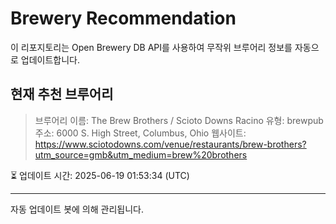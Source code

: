 # Brewery Recommendation

이 리포지토리는 Open Brewery DB API를 사용하여 무작위 브루어리 정보를 자동으로 업데이트합니다.

## 현재 추천 브루어리
> 브루어리 이름: The Brew Brothers / Scioto Downs Racino
유형: brewpub
주소: 6000 S. High Street, Columbus, Ohio
웹사이트: https://www.sciotodowns.com/venue/restaurants/brew-brothers?utm_source=gmb&utm_medium=brew%20brothers

⏳ 업데이트 시간: 2025-06-19 01:53:34 (UTC)

---
자동 업데이트 봇에 의해 관리됩니다.